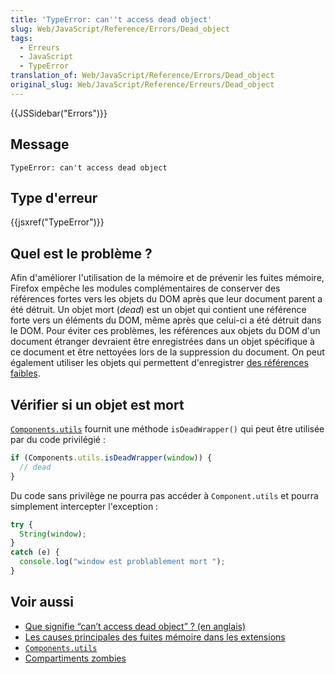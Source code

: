 ```yaml
---
title: 'TypeError: can''t access dead object'
slug: Web/JavaScript/Reference/Errors/Dead_object
tags:
  - Erreurs
  - JavaScript
  - TypeError
translation_of: Web/JavaScript/Reference/Errors/Dead_object
original_slug: Web/JavaScript/Reference/Erreurs/Dead_object
---
```

{{JSSidebar("Errors")}}

## Message

    TypeError: can't access dead object

## Type d'erreur

{{jsxref("TypeError")}}

## Quel est le problème ?

Afin d'améliorer l'utilisation de la mémoire et de prévenir les fuites mémoire, Firefox empêche les modules complémentaires de conserver des références fortes vers les objets du DOM après que leur document parent a été détruit. Un objet mort (_dead_) est un objet qui contient une référence forte vers un éléments du DOM, même après que celui-ci a été détruit dans le DOM. Pour éviter ces problèmes, les références aux objets du DOM d'un document étranger devraient être enregistrées dans un objet spécifique à ce document et être nettoyées lors de la suppression du document. On peut également utiliser les objets qui permettent d'enregistrer [des références faibles](/fr/docs/Mozilla/Tech/XPCOM/Language_Bindings/Components.utils.getWeakReference).

## Vérifier si un objet est mort

[`Components.utils`](/fr/docs/Components.utils) fournit une méthode `isDeadWrapper()` qui peut être utilisée par du code privilégié :

```js
if (Components.utils.isDeadWrapper(window)) {
  // dead
}
```

Du code sans privilège ne pourra pas accéder à `Component.utils` et pourra simplement intercepter l'exception :

```js
try {
  String(window);
}
catch (e) {
  console.log("window est problablement mort ");
}
```

## Voir aussi

- [Que signifie “can’t access dead object” ? (en anglais)](https://blog.mozilla.org/addons/2012/09/12/what-does-cant-access-dead-object-mean/)
- [Les causes principales des fuites mémoire dans les extensions](/fr/docs/Extensions/Common_causes_of_memory_leaks_in_extensions)
- [`Components.utils`](/fr/docs/Components.utils)
- [Compartiments zombies](/en-US/docs/Mozilla/Zombie_compartments#Zombie_compartments)
